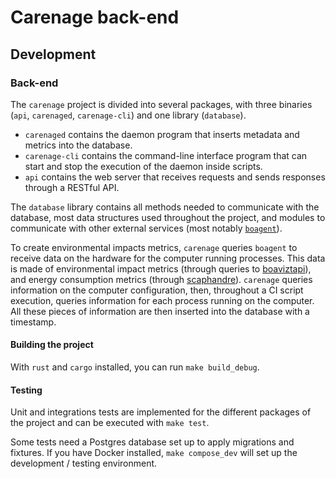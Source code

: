 # Carenage back-end

## Development

### Back-end

The `carenage` project is divided into several packages, with three binaries (`api`, `carenaged`, `carenage-cli`) and one library (`database`).

- `carenaged` contains the daemon program that inserts metadata and metrics into the database.
- `carenage-cli` contains the command-line interface program that can start and stop the execution of the daemon inside scripts.
- `api` contains the web server that receives requests and sends responses through a RESTful API.

The `database` library contains all methods needed to communicate with the database, most data structures used throughout the project, and modules to communicate with other external services (most notably [`boagent`](https://github.com/boavizta/boagent])).

To create environmental impacts metrics, `carenage` queries `boagent` to receive data on the hardware for the computer running processes. This data is made of environmental impact metrics (through queries to [boaviztapi](https://github.com/boavizta/boaviztapi)), and energy consumption metrics (through [scaphandre](https://github.com/hubblo-org/scaphandre)). `carenage` queries information on the computer configuration, then, throughout a CI script execution, queries information for each process running on the computer. All these pieces of information are then inserted into the database with a timestamp.


#### Building the project

With `rust` and `cargo` installed, you can run `make build_debug`.

#### Testing

Unit and integrations tests are implemented for the different packages of the project and can be executed with `make test`.


Some tests need a Postgres database set up to apply migrations and fixtures. If you have Docker installed, `make compose_dev` will set up the development / testing environment.
